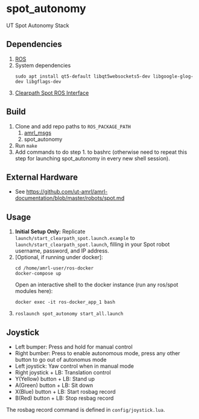 # spot_autonomy

UT Spot Autonomy Stack

## Dependencies
1. [ROS](http://wiki.ros.org/ROS/Installation)
1. System dependencies
    ```
    sudo apt install qt5-default libqt5websockets5-dev libgoogle-glog-dev libgflags-dev
    ```
1. [Clearpath Spot ROS Interface](https://github.com/clearpathrobotics/spot_ros)

## Build
1. Clone and add repo paths to `ROS_PACKAGE_PATH`
    1.  [amrl_msgs](https://github.com/ut-amrl/amrl_msgs)
    1.  spot_autonomy 
1. Run `make`
1. Add commands to do step 1. to bashrc (otherwise need to repeat this step for launching spot_autonomy in every new shell session).

## External Hardware
* See https://github.com/ut-amrl/amrl-documentation/blob/master/robots/spot.md


## Usage

1. **Initial Setup Only:** Replicate `launch/start_clearpath_spot.launch.example` to `launch/start_clearpath_spot.launch`, filling in your Spot robot username, password, and IP address.
2. [Optional, if running under docker]:
    ```
    cd /home/amrl-user/ros-docker
    docker-compose up
    ```
    Open an interactive shell to the docker instance (run any ros/spot modules here):
    ```
    docker exec -it ros-docker_app_1 bash
    ```
4. `roslaunch spot_autonomy start_all.launch`

## Joystick

* Left bumper: Press and hold for manual control
* Right bumber: Press to enable autonomous mode, press any other button to go out of autonomus mode
* Left joystick: Yaw control when in manual mode
* Right joystick + LB: Translation control
* Y(Yellow) button + LB: Stand up
* A(Green) button + LB: Sit down
* X(Blue) button + LB: Start rosbag record
* B(Red) button + LB: Stop resbag record

The rosbag record command is defined in `config/joystick.lua`.

